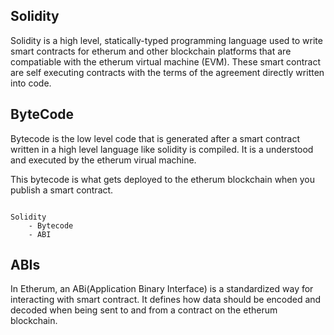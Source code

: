 ## Solidity
Solidity is a high level, statically-typed programming language used to 
write smart contracts for etherum and other blockchain platforms that are
compatiable with the etherum virtual machine (EVM). These smart contract
are self executing contracts with the terms of the agreement directly written into code.

## ByteCode
Bytecode is the low level code that is generated after a smart contract
written in a high level language like solidity is compiled. It is a
understood and executed by the etherum virual machine.

This bytecode is what gets deployed to the etherum blockchain when you 
publish a smart contract.



```solidity

Solidity 
    - Bytecode
    - ABI
```


## ABIs
In Etherum, an ABi(Application Binary Interface) is a standardized  way for 
interacting with smart contract. It defines how data should be encoded and 
decoded when being sent to and from a contract on the etherum blockchain.




